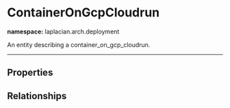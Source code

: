 # **ContainerOnGcpCloudrun**
**namespace:** laplacian.arch.deployment

An entity describing a container_on_gcp_cloudrun.



---

## Properties

## Relationships